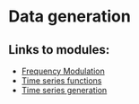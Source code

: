 # Data generation

## Links to modules:
- [Frequency Modulation](frequency_modulation/index.md)
- [Time series functions](time_series_functions/index.md)
- [Time series generation](time_series_generation/index.md)